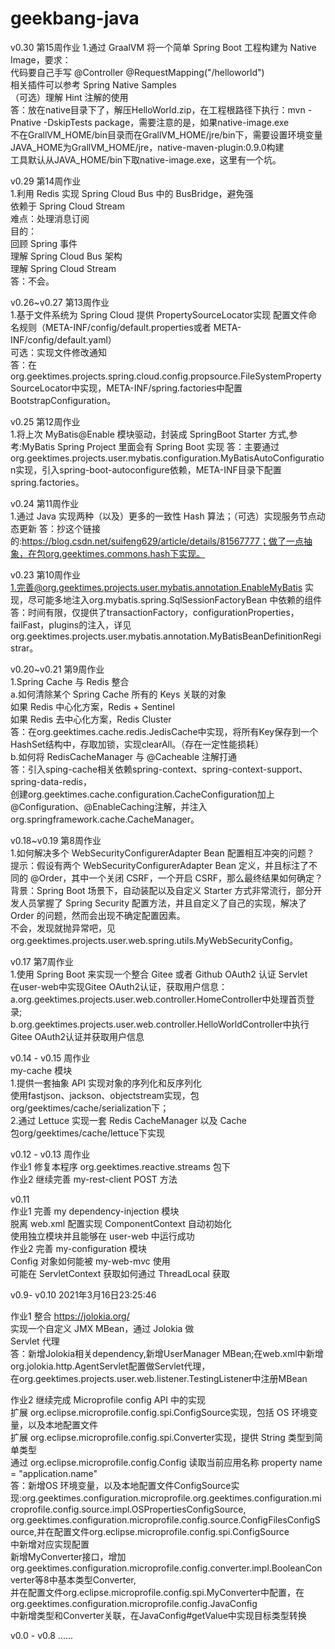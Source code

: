 # geekbang-java
v0.30 第15周作业
  1.通过 GraalVM 将一个简单 Spring Boot 工程构建为 Native Image，要求：  
      代码要自己手写 @Controller @RequestMapping("/helloworld")  
      相关插件可以参考 Spring Native Samples  
     （可选）理解 Hint 注解的使用  
  答：放在native目录下了，解压HelloWorld.zip，在工程根路径下执行：mvn -Pnative -DskipTests package，需要注意的是，如果native-image.exe  
      不在GrallVM_HOME/bin目录而在GrallVM_HOME/jre/bin下，需要设置环境变量JAVA_HOME为GrallVM_HOME/jre，native-maven-plugin:0.9.0构建  
      工具默认从JAVA_HOME/bin下取native-image.exe，这里有一个坑。
  
v0.29 第14周作业  
  1.利用 Redis 实现 Spring Cloud Bus 中的 BusBridge，避免强  
    依赖于 Spring Cloud Stream  
    难点：处理消息订阅  
     目的：  
       回顾 Spring 事件  
       理解 Spring Cloud Bus 架构  
       理解 Spring Cloud Stream  
   答：不会。  
   
v0.26~v0.27 第13周作业  
  1.基于文件系统为 Spring Cloud 提供 PropertySourceLocator实现
    配置文件命名规则（META-INF/config/default.properties或者 META-INF/config/default.yaml）  
    可选：实现文件修改通知  
   答：在org.geektimes.projects.spring.cloud.config.propsource.FileSystemPropertySourceLocator中实现，META-INF/spring.factories中配置BootstrapConfiguration。  
   
v0.25 第12周作业  
  1.将上次 MyBatis@Enable 模块驱动，封装成 SpringBoot Starter 方式,参考:MyBatis Spring Project 里面会有 Spring Boot 实现
  答：主要通过org.geektimes.projects.user.mybatis.configuration.MyBatisAutoConfiguration实现，引入spring-boot-autoconfigure依赖，META-INF目录下配置spring.factories。


v0.24 第11周作业  
  1.通过 Java 实现两种（以及）更多的一致性 Hash 算法；（可选）实现服务节点动态更新
  答：抄这个链接的:https://blog.csdn.net/suifeng629/article/details/81567777；做了一点抽象，在包org.geektimes.commons.hash下实现。

v0.23 第10周作业  
  1.完善@org.geektimes.projects.user.mybatis.annotation.EnableMyBatis 实现，尽可能多地注入org.mybatis.spring.SqlSessionFactoryBean 中依赖的组件  
   答：时间有限，仅提供了transactionFactory，configurationProperties，failFast，plugins的注入，详见org.geektimes.projects.user.mybatis.annotation.MyBatisBeanDefinitionRegistrar。  
   
   
v0.20~v0.21 第9周作业  
  1.Spring Cache 与 Redis 整合  
     a.如何清除某个 Spring Cache 所有的 Keys 关联的对象  
	 如果 Redis 中心化方案，Redis + Sentinel  
	 如果 Redis 去中心化方案，Redis Cluster  
      答：在org.geektimes.cache.redis.JedisCache中实现，将所有Key保存到一个HashSet结构中，存取加锁，实现clearAll。（存在一定性能损耗）  
     b.如何将 RedisCacheManager 与 @Cacheable 注解打通  
      答：引入sping-cache相关依赖spring-context、spring-context-support、spring-data-redis，  
        创建org.geektimes.cache.configuration.CacheConfiguration加上@Configuration、@EnableCaching注解，并注入org.springframework.cache.CacheManager。  


v0.18~v0.19 第8周作业  
   1.如何解决多个 WebSecurityConfigurerAdapter Bean 配置相互冲突的问题？  
     提示：假设有两个 WebSecurityConfigurerAdapter Bean 定义，并且标注了不同的 @Order，其中一个关闭 CSRF，一个开启 CSRF，那么最终结果如何确定？  
     背景：Spring Boot 场景下，自动装配以及自定义 Starter 方式非常流行，部分开发人员掌握了 Spring Security 配置方法，并且自定义了自己的实现，解决了 Order 的问题，然而会出现不确定配置因素。  
     不会，发现就抛异常吧，见org.geektimes.projects.user.web.spring.utils.MyWebSecurityConfig。  

v0.17 第7周作业  
   1.使用 Spring Boot 来实现一个整合 Gitee 或者 Github OAuth2 认证 Servlet  
     在user-web中实现Gitee OAuth2认证，获取用户信息：  
       a.org.geektimes.projects.user.web.controller.HomeController中处理首页登录;  
       b.org.geektimes.projects.user.web.controller.HelloWorldController中执行Gitee OAuth2认证并获取用户信息  
  
v0.14 - v0.15 周作业  
   my-cache 模块  
   1.提供一套抽象 API 实现对象的序列化和反序列化  
     使用fastjson、jackson、objectstream实现，包org/geektimes/cache/serialization下；  
   2.通过 Lettuce 实现一套 Redis CacheManager 以及 Cache  
     包org/geektimes/cache/lettuce下实现  
  

v0.12 - v0.13 周作业  
   作业1 修复本程序 org.geektimes.reactive.streams 包下  
   作业2 继续完善 my-rest-client POST 方法  
  
v0.11  
   作业1 完善 my dependency-injection 模块  
         脱离 web.xml 配置实现 ComponentContext 自动初始化  
         使用独立模块并且能够在 user-web 中运行成功  
   作业2 完善 my-configuration 模块  
         Config 对象如何能被 my-web-mvc 使用  
         可能在 ServletContext 获取如何通过 ThreadLocal 获取  
  
v0.9- v0.10 2021年3月16日23:25:46  
  
   作业1 整合 https://jolokia.org/  
         实现一个自定义 JMX MBean，通过 Jolokia 做  
         Servlet 代理  
   答：新增Jolokia相关dependency,新增UserManager MBean;在web.xml中新增org.jolokia.http.AgentServlet配置做Servlet代理，  
       在org.geektimes.projects.user.web.listener.TestingListener中注册MBean  
  
   作业2 继续完成 Microprofile config API 中的实现  
	 扩展 org.eclipse.microprofile.config.spi.ConfigSource实现，包括 OS 环境变量，以及本地配置文件  
	 扩展 org.eclipse.microprofile.config.spi.Converter实现，提供 String 类型到简单类型  
	 通过 org.eclipse.microprofile.config.Config 读取当前应用名称 property name = "application.name"  
   答：新增OS 环境变量，以及本地配置文件ConfigSource实现:org.geektimes.configuration.microprofile.org.geektimes.configuration.microprofile.config.source.impl.OSPropertiesConfigSource,  
       org.geektimes.configuration.microprofile.config.source.ConfigFilesConfigSource,并在配置文件org.eclipse.microprofile.config.spi.ConfigSource  
       中新增对应实现配置  
       新增MyConverter接口，增加org.geektimes.configuration.microprofile.config.converter.impl.BooleanConverter等8中基本类型Converter,  
       并在配置文件org.eclipse.microprofile.config.spi.MyConverter中配置，在org.geektimes.configuration.microprofile.config.JavaConfig  
       中新增类型和Converter关联，在JavaConfig#getValue中实现目标类型转换  
  
  
  v0.0 - v0.8 ......

